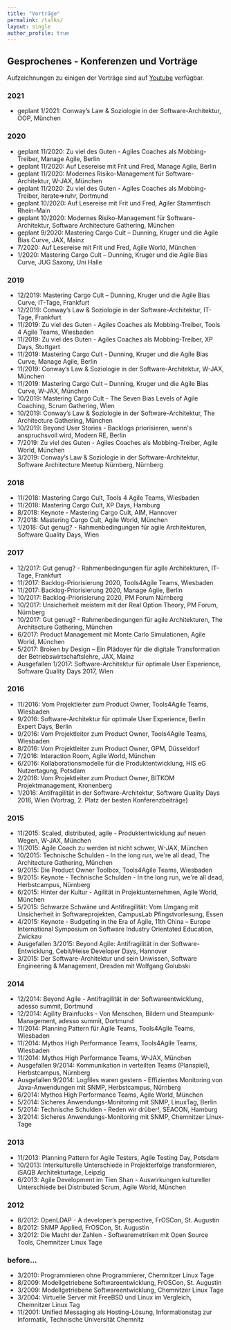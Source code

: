 ```yaml
---
title: "Vorträge"
permalink: /talks/
layout: single
author_profile: true
---
```


## Gesprochenes - Konferenzen und Vorträge

Aufzeichnungen zu einigen der Vorträge sind auf [Youtube](https://www.youtube.com/playlist?list=PLl4NFxSafINJdsDeOG1YdkXo7QknK-dQn) verfügbar.

### 2021

* geplant 1/2021: Conway’s Law & Soziologie in der Software-Architektur, OOP, München

### 2020

* geplant 11/2020: Zu viel des Guten - Agiles Coaches als Mobbing-Treiber, Manage Agile, Berlin
* geplant 11/2020: Auf Lesereise mit Frit und Fred, Manage Agile, Berlin
* geplant 11/2020: Modernes Risiko-Management für Software-Architektur, W-JAX, München
* geplant 11/2020: Zu viel des Guten - Agiles Coaches als Mobbing-Treiber, iterate=>ruhr, Dortmund
* geplant 10/2020: Auf Lesereise mit Frit und Fred, Agiler Stammtisch Rhein-Main
* geplant 10/2020: Modernes Risiko-Management für Software-Architektur, Software Architecture Gathering, München
* geplant 9/2020: Mastering Cargo Cult – Dunning, Kruger und die Agile Bias Curve, JAX, Mainz
* 7/2020: Auf Lesereise mit Frit und Fred, Agile World, München
* 1/2020: Mastering Cargo Cult – Dunning, Kruger und die Agile Bias Curve, JUG Saxony, Uni Halle

### 2019

* 12/2019: Mastering Cargo Cult – Dunning, Kruger und die Agile Bias Curve, IT-Tage, Frankfurt
* 12/2019: Conway’s Law & Soziologie in der Software-Architektur, IT-Tage, Frankfurt
* 11/2019: Zu viel des Guten - Agiles Coaches als Mobbing-Treiber, Tools 4 Agile Teams, Wiesbaden
* 11/2019: Zu viel des Guten - Agiles Coaches als Mobbing-Treiber, XP Days, Stuttgart
* 11/2019: Mastering Cargo Cult - Dunning, Kruger und die Agile Bias Curve, Manage Agile, Berlin
* 11/2019: Conway’s Law & Soziologie in der Software-Architektur, W-JAX, München
* 11/2019: Mastering Cargo Cult – Dunning, Kruger und die Agile Bias Curve, W-JAX, München
* 10/2019: Mastering Cargo Cult - The Seven Bias Levels of Agile Coaching, Scrum Gathering, Wien
* 10/2019: Conway’s Law & Soziologie in der Software-Architektur, The Architecture Gathering, München
* 10/2019: Beyond User Stories - Backlogs priorisieren, wenn's anspruchsvoll wird, Modern RE, Berlin
* 7/2019: Zu viel des Guten - Agiles Coaches als Mobbing-Treiber, Agile World, München
* 3/2019: Conway’s Law & Soziologie in der Software-Architektur, Software Architecture Meetup Nürnberg, Nürnberg

### 2018
* 11/2018: Mastering Cargo Cult, Tools 4 Agile Teams, Wiesbaden
* 11/2018: Mastering Cargo Cult, XP Days, Hamburg
* 8/2018: Keynote - Mastering Cargo Cult, AIM, Hannover
* 7/2018: Mastering Cargo Cult, Agile World, München
* 1/2018: Gut genug? - Rahmenbedingungen für agile Architekturen, Software Quality Days, Wien

### 2017
* 12/2017: Gut genug? - Rahmenbedingungen für agile Architekturen, IT-Tage, Frankfurt
* 11/2017: Backlog-Priorisierung 2020, Tools4Agile Teams, Wiesbaden
* 11/2017: Backlog-Priorisierung 2020, Manage Agile, Berlin
* 10/2017: Backlog-Priorisierung 2020, PM Forum Nürnberg
* 10/2017: Unsicherheit meistern mit der Real Option Theory, PM Forum, Nürnberg
* 10/2017: Gut genug? - Rahmenbedingungen für agile Architekturen, The Architecture Gathering, München
* 6/2017: Product Management mit Monte Carlo Simulationen, Agile World, München
* 5/2017: Broken by Design – Ein Plädoyer für die digitale Transformation der Betriebswirtschaftslehre, JAX, Mainz
* Ausgefallen 1/2017: Software-Architektur für optimale User Experience, Software Quality Days 2017, Wien

### 2016
* 11/2016: Vom Projektleiter zum Product Owner, Tools4Agile Teams, Wiesbaden
* 9/2016: Software-Architektur für optimale User Experience, Berlin Expert Days, Berlin
* 9/2016: Vom Projektleiter zum Product Owner, Tools4Agile Teams, Wiesbaden
* 8/2016: Vom Projektleiter zum Product Owner, GPM, Düsseldorf
* 7/2016: Interaction Room, Agile World, München
* 6/2016: Kollaborationsmodelle für die Produktentwicklung, HIS eG Nutzertagung, Potsdam
* 2/2016: Vom Projektleiter zum Product Owner, BITKOM Projektmanagement, Kronenberg
* 1/2016: Antifragilität in der Software-Architektur, Software Quality Days 2016, Wien (Vortrag, 2. Platz der besten Konferenzbeiträge)

### 2015
* 11/2015: Scaled, distributed, agile - Produktentwicklung auf neuen Wegen, W-JAX, München
* 11/2015: Agile Coach zu werden ist nicht schwer, W-JAX, München
* 10/2015: Technische Schulden - In the long run, we're all dead, The Architecture Gathering, München
* 9/2015: Die Product Owner Toolbox, Tools4Agile Teams, Wiesbaden
* 9/2015: Keynote - Technische Schulden - In the long run, we're all dead, Herbstcampus, Nürnberg
* 6/2015: Hinter der Kultur - Agilität in Projektunternehmen, Agile World, München
* 5/2015: Schwarze Schwäne und Antifragilität: Vom Umgang mit Unsicherheit in Softwareprojekten, CampusLab Pfingstvorlesung, Essen
* 4/2015: Keynote - Budgeting in the Era of Agile, 11th China – Europe International Symposium on Software Industry Orientated Education, Zwickau
* Ausgefallen 3/2015: Beyond Agile: Antifragilität in der Software-Entwicklung, Cebit/Heise Developer Days, Hannover
* 3/2015: Der Software-Architektur und sein Unwissen, Software Engineering & Management, Dresden mit Wolfgang Golubski

### 2014
* 12/2014: Beyond Agile - Antifragilität in der Softwareentwicklung, adesso summit, Dortmund
* 12/2014: Agility Brainfucks - Von Menschen, Bildern und Steampunk-Management, adesso summit, Dortmund
* 11/2014: Planning Pattern für Agile Teams, Tools4Agile Teams, Wiesbaden
* 11/2014: Mythos High Performance Teams, Tools4Agile Teams, Wiesbaden
* 11/2014: Mythos High Performance Teams, W-JAX, München
* Ausgefallen 9/2014: Kommunikation in verteilten Teams (Planspiel), Herbstcampus, Nürnberg
* Ausgefallen 9/2014: Logfiles waren gestern - Effizientes Monitoring von Java-Anwendungen mit SNMP, Herbstcampus, Nürnberg
* 6/2014: Mythos High Performance Teams, Agile World, München
* 5/2014: Sicheres Anwendungs-Monitoring mit SNMP, LinuxTag, Berlin
* 5/2014: Technische Schulden - Reden wir drüber!, SEACON, Hamburg
* 3/2014: Sicheres Anwendungs-Monitoring mit SNMP, Chemnitzer Linux-Tage

### 2013
* 11/2013: Planning Pattern for Agile Testers, Agile Testing Day, Potsdam
* 10/2013: Interkulturelle Unterschiede in Projekterfolge transformieren, iSAQB Architekturtage, Leipzig
* 6/2013: Agile Development im Tien Shan - Auswirkungen kultureller Unterschiede bei Distributed Scrum, Agile World, München

### 2012
* 8/2012: OpenLDAP - A developer’s perspective, FrOSCon, St. Augustin
* 8/2012: SNMP Applied, FrOSCon, St. Augustin
* 3/2012: Die Macht der Zahlen - Softwaremetriken mit Open Source Tools, Chemnitzer Linux Tage

### before…
* 3/2010: Programmieren ohne Programmierer, Chemnitzer Linux Tage
* 8/2009: Modellgetriebene Softwareentwicklung, FrOSCon, St. Augustin
* 3/2009: Modellgetriebene Softwareentwicklung, Chemnitzer Linux Tage
* 3/2004: Virtuelle Server mit FreeBSD und Linux im Vergleich, Chemnitzer Linux Tag
* 11/2001: Unified Messaging als Hosting-Lösung, Informationstag zur Informatik, Technische Universität Chemnitz